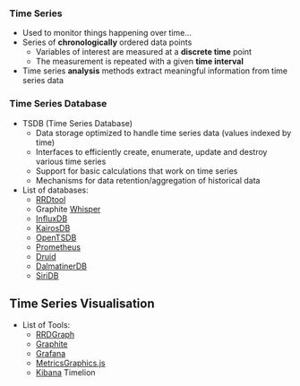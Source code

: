 ### Time Series

* Used to monitor things happening over time...
* Series of **chronologically** ordered data points
  - Variables of interest are measured at a **discrete time** point
  - The measurement is repeated with a given **time interval**
* Time series **analysis** methods extract meaningful information from time series data

### Time Series Database

* TSDB (Time Series Database)
  - Data storage optimized to handle time series data (values indexed by time)
  - Interfaces to efficiently create, enumerate, update and destroy various time series
  - Support for basic calculations that work on time series
  - Mechanisms for data retention/aggregation of historical data
* List of databases:
  - [RRDtool](https://github.com/oetiker/rrdtool-1.x)
  - Graphite [Whisper](http://graphite.readthedocs.io/en/latest/whisper.html)
  - [InfluxDB](https://github.com/influxdata/influxdb)
  - [KairosDB](https://github.com/kairosdb/kairosdb)
  - [OpenTSDB](https://github.com/OpenTSDB)
  - [Prometheus](https://prometheus.io/)
  - [Druid](http://druid.io/)
  - [DalmatinerDB](https://dalmatiner.io/)
  - [SiriDB](https://github.com/transceptor-technology/siridb-server) 

## Time Series Visualisation

* List of Tools:
  - [RRDGraph](https://oss.oetiker.ch/rrdtool/doc/rrdgraph.en.html)
  - [Graphite](https://github.com/graphite-project)
  - [Grafana](https://grafana.com/)
  - [MetricsGraphics.js](https://www.metricsgraphicsjs.org/)
  - [Kibana](https://www.elastic.co/products/kibana) Timelion
